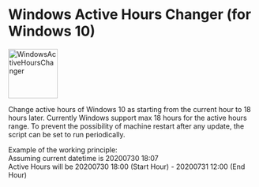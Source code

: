 # Windows Active Hours Changer (for Windows 10)
<img alt="WindowsActiveHoursChanger" src="./Windows10ActiveHoursChanger_notcompressed.ico" width="100" height="100">

Change active hours of Windows 10 as starting from the current hour to 18 hours later. Currently Windows support max 18 hours for the active hours range. To prevent the possibility of machine restart after any update, the script can be set to run periodically.

Example of the working principle:
<br>
Assuming current datetime is 20200730 18:07
<br>
Active Hours will be 20200730 18:00 (Start Hour) - 20200731 12:00 (End Hour)
